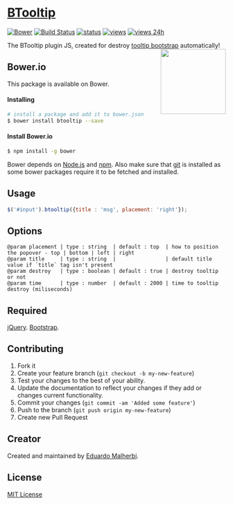 # [BTooltip](http://emalherbi.github.io/btooltip/)

[![Bower](https://img.shields.io/bower/v/bootstrap.svg)](https://github.com/emalherbi/btooltip/)
[![Build Status](https://travis-ci.org/emalherbi/btooltip.svg?branch=master)](https://travis-ci.org/emalherbi/btooltip)
[![status](https://sourcegraph.com/api/repos/github.com/emalherbi/btooltip/.badges/status.svg)](https://sourcegraph.com/github.com/emalherbi/btooltip)
[![views](https://sourcegraph.com/api/repos/github.com/emalherbi/btooltip/.counters/views.svg)](https://sourcegraph.com/github.com/emalherbi/btooltip)
[![views 24h](https://sourcegraph.com/api/repos/github.com/emalherbi/btooltip/.counters/views-24h.svg)](https://sourcegraph.com/github.com/emalherbi/btooltip)

The BTooltip plugin JS, created for destroy [tooltip bootstrap](http://getbootstrap.com/javascript/#tooltips) automatically!
<img align="right" height="150" src="http://bower.io/img/bower-logo.png">

## Bower.io

This package is available on Bower.

#### Installing

```sh
# install a package and add it to bower.json
$ bower install btooltip --save
```

#### Install Bower.io

```sh
$ npm install -g bower
```

Bower depends on [Node.js](http://nodejs.org/) and [npm](http://npmjs.org/). Also make sure that [git](http://git-scm.com/) is installed as some bower
packages require it to be fetched and installed.

## Usage

```javascript
$('#input').btooltip({title : 'msg', placement: 'right'});
```

## Options

```
@param placement | type : string  | default : top  | how to position the popover - top | bottom | left | right
@param title     | type : string  |                | default title value if `title` tag isn't present
@param destroy   | type : boolean | default : true | destroy tooltip or not
@param time      | type : number  | default : 2000 | time to tooltip destroy (miliseconds)
```

## Required

[jQuery](http://jquery.com/). [Bootstrap](http://getbootstrap.com/).

## Contributing

1. Fork it
2. Create your feature branch (`git checkout -b my-new-feature`)
3. Test your changes to the best of your ability.
4. Update the documentation to reflect your changes if they add or changes current functionality.
5. Commit your changes (`git commit -am 'Added some feature'`)
6. Push to the branch (`git push origin my-new-feature`)
7. Create new Pull Request

## Creator

Created and maintained by [Eduardo Malherbi](https://github.com/emalherbi).

## License

[MIT License](http://en.wikipedia.org/wiki/MIT_License)
